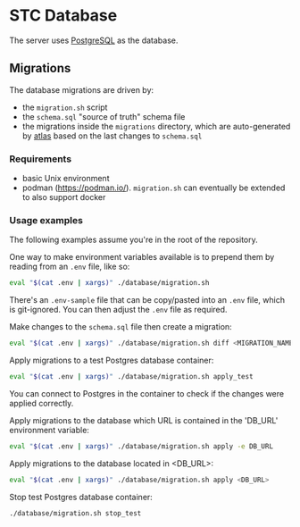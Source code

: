 # STC Database

The server uses [PostgreSQL](https://www.postgresql.org/) as the database.

## Migrations

The database migrations are driven by:

- the `migration.sh` script
- the `schema.sql` "source of truth" schema file
- the migrations inside the `migrations` directory, which are auto-generated by [atlas](https://atlasgo.io/) based on the last changes to `schema.sql`

### Requirements

- basic Unix environment
- podman (https://podman.io/). `migration.sh` can eventually be extended to also support docker

### Usage examples

The following examples assume you're in the root of the repository.

One way to make environment variables available is to prepend them by reading from an `.env` file, like so:

```sh
eval "$(cat .env | xargs)" ./database/migration.sh
```

There's an `.env-sample` file that can be copy/pasted into an `.env` file, which is git-ignored. You can then adjust the `.env` file as required.

Make changes to the `schema.sql` file then create a migration:

```sh
eval "$(cat .env | xargs)" ./database/migration.sh diff <MIGRATION_NAME>
```

Apply migrations to a test Postgres database container:

```sh
eval "$(cat .env | xargs)" ./database/migration.sh apply_test
```

You can connect to Postgres in the container to check if the changes were applied correctly.

Apply migrations to the database which URL is contained in the 'DB_URL' environment variable:

```sh
eval "$(cat .env | xargs)" ./database/migration.sh apply -e DB_URL
```

Apply migrations to the database located in <DB_URL>:

```sh
eval "$(cat .env | xargs)" ./database/migration.sh apply <DB_URL>
```

Stop test Postgres database container:

```sh
./database/migration.sh stop_test
```

